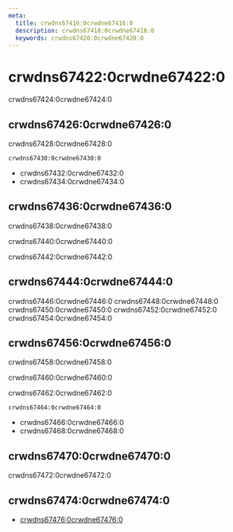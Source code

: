 ```yaml
---
meta:
  title: crwdns67416:0crwdne67416:0
  description: crwdns67418:0crwdne67418:0
  keywords: crwdns67420:0crwdne67420:0
---
```


# crwdns67422:0crwdne67422:0

crwdns67424:0crwdne67424:0

<entry-ad />

## crwdns67426:0crwdne67426:0

crwdns67428:0crwdne67428:0

`crwdns67430:0crwdne67430:0`

- crwdns67432:0crwdne67432:0
- crwdns67434:0crwdne67434:0

## crwdns67436:0crwdne67436:0

crwdns67438:0crwdne67438:0

  crwdns67440:0crwdne67440:0

  crwdns67442:0crwdne67442:0

## crwdns67444:0crwdne67444:0

crwdns67446:0crwdne67446:0
<alert type="success">crwdns67448:0crwdne67448:0</alert>
<alert type="info">crwdns67450:0crwdne67450:0</alert>
<alert type="warning">crwdns67452:0crwdne67452:0</alert>
<alert type="error">crwdns67454:0crwdne67454:0</alert>

## crwdns67456:0crwdne67456:0

crwdns67458:0crwdne67458:0

  crwdns67460:0crwdne67460:0

  crwdns67462:0crwdne67462:0

  `crwdns67464:0crwdne67464:0`

- crwdns67466:0crwdne67466:0
- crwdns67468:0crwdne67468:0

## crwdns67470:0crwdne67470:0

crwdns67472:0crwdne67472:0

## crwdns67474:0crwdne67474:0

- [crwdns67476:0crwdne67476:0]()

<backmatter />
